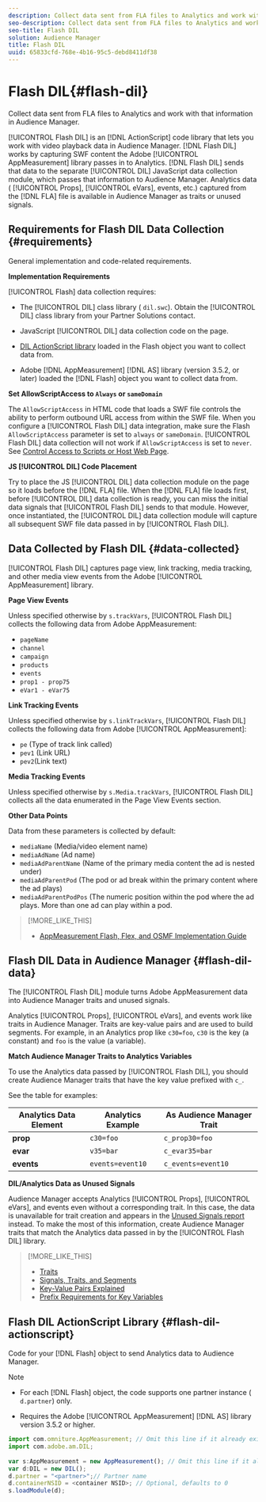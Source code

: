 ```yaml
---
description: Collect data sent from FLA files to Analytics and work with that information in Audience Manager.
seo-description: Collect data sent from FLA files to Analytics and work with that information in Audience Manager.
seo-title: Flash DIL
solution: Audience Manager
title: Flash DIL
uuid: 65833cfd-768e-4b16-95c5-debd8411df38
---
```


# Flash DIL{#flash-dil}

Collect data sent from FLA files to Analytics and work with that information in Audience Manager.

<!-- 

c_flash_dil_toc.xml

 -->

[!UICONTROL Flash DIL] is an [!DNL ActionScript] code library that lets you work with video playback data in Audience Manager. [!DNL Flash DIL] works by capturing SWF content the Adobe [!UICONTROL AppMeasurement] library passes in to Analytics. [!DNL Flash DIL] sends that data to the separate [!UICONTROL DIL] JavaScript data collection module, which passes that information to Audience Manager. Analytics data ( [!UICONTROL Props], [!UICONTROL eVars], events, etc.) captured from the [!DNL FLA] file is available in Audience Manager as traits or unused signals. 

## Requirements for Flash DIL Data Collection {#requirements}

General implementation and code-related requirements.

<!-- 

c_flash_dil_intro.xml

 -->

**Implementation Requirements**

[!UICONTROL Flash] data collection requires:

* The [!UICONTROL DIL] class library ( `dil.swc`). Obtain the [!UICONTROL DIL] class library from your Partner Solutions contact. 

* JavaScript [!UICONTROL DIL] data collection code on the page. 
* [DIL ActionScript library](../dil/dil-flash.md#flash-dil-actionscript) loaded in the Flash object you want to collect data from. 
* Adobe [!DNL AppMeasurement] [!DNL AS] library (version 3.5.2, or later) loaded the [!DNL Flash] object you want to collect data from.

**Set AllowScriptAccess to `Always` or `sameDomain`**

The `AllowScriptAccess` in HTML code that loads a SWF file controls the ability to perform outbound URL access from within the SWF file. When you configure a [!UICONTROL Flash DIL] data integration, make sure the Flash `AllowScriptAccess` parameter is set to `always` or `sameDomain`. [!UICONTROL Flash DIL] data collection will not work if `AllowScriptAccess` is set to `never`. See [Control Access to Scripts or Host Web Page](https://helpx.adobe.com/flash/kb/control-access-scripts-host-web.html).

**JS [!UICONTROL DIL] Code Placement**

Try to place the JS [!UICONTROL DIL] data collection module on the page so it loads before the [!DNL FLA] file. When the [!DNL FLA] file loads first, before [!UICONTROL DIL] data collection is ready, you can miss the initial data signals that [!UICONTROL Flash DIL] sends to that module. However, once instantiated, the [!UICONTROL DIL] data collection module will capture all subsequent SWF file data passed in by [!UICONTROL Flash DIL]. 

## Data Collected by Flash DIL {#data-collected}

[!UICONTROL Flash DIL] captures page view, link tracking, media tracking, and other media view events from the Adobe [!UICONTROL AppMeasurement] library.

<!-- 

r_flash_dil_data_collected.xml

 -->

**Page View Events**

Unless specified otherwise by `s.trackVars`, [!UICONTROL Flash DIL] collects the following data from Adobe AppMeasurement:

* `pageName` 
* `channel` 
* `campaign` 
* `products` 
* `events` 
* `prop1 - prop75` 
* `eVar1 - eVar75`

**Link Tracking Events**

Unless specified otherwise by `s.linkTrackVars`, [!UICONTROL Flash DIL] collects the following data from Adobe [!UICONTROL AppMeasurement]:

* `pe` (Type of track link called) 
* `pev1` (Link URL) 
* `pev2`(Link text)

**Media Tracking Events**

Unless specified otherwise by `s.Media.trackVars`, [!UICONTROL Flash DIL] collects all the data enumerated in the Page View Events section.

**Other Data Points**

Data from these parameters is collected by default:

* `mediaName` (Media/video element name) 
* `mediaAdName` (Ad name) 
* `mediaAdParentName` (Name of the primary media content the ad is nested under) 
* `mediaAdParentPod` (The pod or ad break within the primary content where the ad plays) 
* `mediaAdParentPodPos` (The numeric position within the pod where the ad plays. More than one ad can play within a pod.

>[!MORE_LIKE_THIS]
>
>* [AppMeasurement Flash, Flex, and OSMF Implementation Guide](https://marketing.adobe.com/resources/help/en_US/sc/appmeasurement/flash/)

## Flash DIL Data in Audience Manager {#flash-dil-data}

The [!UICONTROL Flash DIL] module turns Adobe AppMeasurement data into Audience Manager traits and unused signals.

<!-- 

c_flash_dil_in_aam.xml

 -->

Analytics [!UICONTROL Props], [!UICONTROL eVars], and events work like traits in Audience Manager. Traits are key-value pairs and are used to build segments. For example, in an Analytics prop like `c30=foo`, `c30` is the key (a constant) and `foo` is the value (a variable).

**Match Audience Manager Traits to Analytics Variables**

To use the Analytics data passed by [!UICONTROL Flash DIL], you should create Audience Manager traits that have the key value prefixed with `c_`.

See the table for examples:  

|  Analytics Data Element  | Analytics Example  | As Audience Manager Trait  |
|---|---|---|
|  **prop** | `c30=foo`  | `c_prop30=foo`  |
|  **evar** | `v35=bar`  | `c_evar35=bar`  |
|  **events** | `events=event10`  | `c_events=event10`  |

**DIL/Analytics Data as Unused Signals**

Audience Manager accepts Analytics [!UICONTROL Props], [!UICONTROL eVars], and events even without a corresponding trait. In this case, the data is unavailable for trait creation and appears in the [Unused Signals report](../reporting/dynamic-reports/unused-signals.md) instead. To make the most of this information, create Audience Manager traits that match the Analytics data passed in by the [!UICONTROL Flash DIL] library. 

>[!MORE_LIKE_THIS]
>
>* [Traits](../features/traits/trait-details-page.md)
>* [Signals, Traits, and Segments](../reference/signal-trait-segment.md)
>* [Key-Value Pairs Explained](../reference/key-value-pairs-explained.md)
>* [Prefix Requirements for Key Variables](../features/traits/trait-variable-prefixes.md)

## Flash DIL ActionScript Library {#flash-dil-actionscript}

Code for your [!DNL Flash] object to send Analytics data to Audience Manager.

<!-- 

r_flash_dil_actionscript.xml

 -->

>[!NOTE]
>
>* For each [!DNL Flash] object, the code supports one partner instance ( `d.partner`) only. 
>
>* Requires the Adobe [!UICONTROL AppMeasurement] [!DNL AS] library version 3.5.2 or higher. 
>

```js
import com.omniture.AppMeasurement; // Omit this line if it already exists in the code 
import com.adobe.am.DIL; 
  
var s:AppMeasurement = new AppMeasurement(); // Omit this line if it already exists in the code 
var d:DIL = new DIL(); 
d.partner = "<partner>";// Partner name 
d.containerNSID = <container NSID>; // Optional, defaults to 0 
s.loadModule(d);
```

